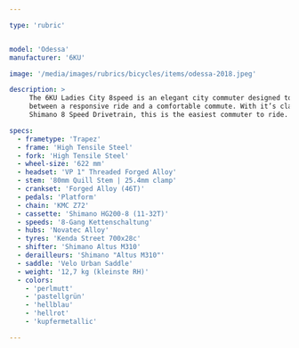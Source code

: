 ```yaml
---

type: 'rubric'


model: 'Odessa'
manufacturer: '6KU'

image: '/media/images/rubrics/bicycles/items/odessa-2018.jpeg'

description: >
     The 6KU Ladies City 8speed is an elegant city commuter designed to get the perfect balance 
     between a responsive ride and a comfortable commute. With it’s classic step thru frame and 
     Shimano 8 Speed Drivetrain, this is the easiest commuter to ride.

specs:
  - frametype: 'Trapez'
  - frame: 'High Tensile Steel'
  - fork: 'High Tensile Steel'
  - wheel-size: '622 mm'
  - headset: 'VP 1" Threaded Forged Alloy'
  - stem: '80mm Quill Stem | 25.4mm clamp'
  - crankset: 'Forged Alloy (46T)'
  - pedals: 'Platform'
  - chain: 'KMC Z72'
  - cassette: 'Shimano HG200-8 (11-32T)'
  - speeds: '8-Gang Kettenschaltung'
  - hubs: 'Novatec Alloy'
  - tyres: 'Kenda Street 700x28c'
  - shifter: 'Shimano Altus M310'
  - derailleurs: 'Shimano "Altus M310"'
  - saddle: 'Velo Urban Saddle'
  - weight: '12,7 kg (kleinste RH)'
  - colors:
    - 'perlmutt'
    - 'pastellgrün'
    - 'hellblau'
    - 'hellrot'
    - 'kupfermetallic'

---
```

